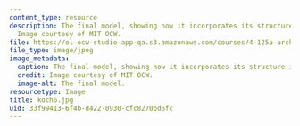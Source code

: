 ```yaml
---
content_type: resource
description: The final model, showing how it incorporates its structure into the bridge.
  Image courtesy of MIT OCW.
file: https://ol-ocw-studio-app-qa.s3.amazonaws.com/courses/4-125a-architecture-studio-building-in-landscapes-fall-2005/33f994136f4bd4220930cfc8270bd6fc_koch6.jpg
file_type: image/jpeg
image_metadata:
  caption: The final model, showing how it incorporates its structure into the bridge.
  credit: Image courtesy of MIT OCW.
  image-alt: The final model.
resourcetype: Image
title: koch6.jpg
uid: 33f99413-6f4b-d422-0930-cfc8270bd6fc
---
```

